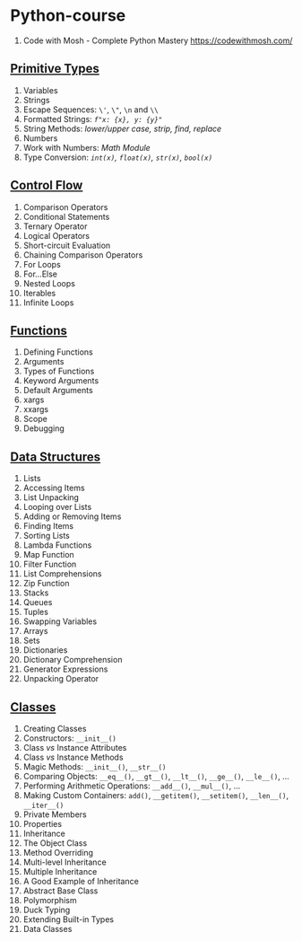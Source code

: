 # Python-course  
1. Code with Mosh - Complete Python Mastery https://codewithmosh.com/  

## [Primitive Types](https://github.com/YuSun058/Python-course/blob/c97d29bf85a050c88928f00d9ddd9a3b111aa838/Primitive%20Types/primitive_types.pdf)
1. Variables
2. Strings
3. Escape Sequences: `\'`,  `\"`,  `\n` and `\\`
4. Formatted Strings:  *`f"x: {x}, y: {y}"`*
5. String Methods: *lower/upper case, strip, find, replace*
6. Numbers
7. Work with Numbers: *Math Module*
8. Type Conversion: *`int(x)`, `float(x)`, `str(x)`, `bool(x)`* 

## [Control Flow](Control_Flow\control_flow.ipynb)
1. Comparison Operators
2. Conditional Statements
3. Ternary Operator
4. Logical Operators
5. Short-circuit Evaluation
6. Chaining Comparison Operators
7. For Loops
8. For...Else
9. Nested Loops
10. Iterables
11. Infinite Loops

## [Functions](Functions\Functions.ipynb)
1. Defining Functions
2. Arguments
3. Types of Functions
4. Keyword Arguments
5. Default Arguments
6. xargs
7. xxargs
8. Scope
9. Debugging
    
## [Data Structures](Data_Structures\data_structures.ipynb)
1. Lists
2. Accessing Items
3. List Unpacking
4. Looping over Lists
5. Adding or Removing Items
6. Finding Items
7. Sorting Lists
8. Lambda Functions
9. Map Function
10. Filter Function
11. List Comprehensions
12. Zip Function
13. Stacks
14. Queues
15. Tuples
16. Swapping Variables
17. Arrays
18. Sets
19. Dictionaries
20. Dictionary Comprehension
21. Generator Expressions
22. Unpacking Operator



## [Classes](https://github.com/YuSun058/Python-course/blob/84139a8cad8863219b0bbfe5f9c576d89e6a2551/Classes/classes.pdf)
1. Creating Classes
2. Constructors: `__init__()`
3. Class *vs* Instance Attributes
4. Class *vs* Instance Methods
5. Magic Methods: `__init__()`, `__str__()`
6. Comparing Objects: `__eq__()`, `__gt__()`, `__lt__()`, `__ge__()`, `__le__()`, ...
7. Performing Arithmetic Operations: `__add__()`, `__mul__()`, ...
8. Making Custom Containers: `add()`, `__getitem()`, `__setitem()`, `__len__()`, `__iter__()`
9.  Private Members
10. Properties
11. Inheritance
12. The Object Class
13. Method Overriding
14. Multi-level Inheritance
15. Multiple Inheritance
16. A Good Example of Inheritance
17. Abstract Base Class
18. Polymorphism
19. Duck Typing
20. Extending Built-in Types
21. Data Classes
